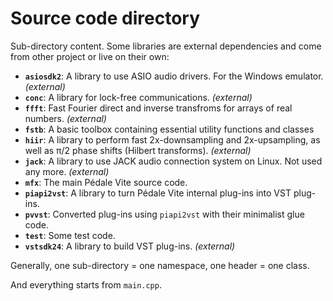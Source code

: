 # Source code directory

Sub-directory content. Some libraries are external dependencies and come from other project or live on their own:

- **`asiosdk2`**: A library to use ASIO audio drivers. For the Windows emulator. *(external)*
- **`conc`**: A library for lock-free communications. *(external)*
- **`ffft`**: Fast Fourier direct and inverse transfroms for arrays of real numbers. *(external)*
- **`fstb`**: A basic toolbox containing essential utility functions and classes
- **`hiir`**: A library to perform fast 2x-downsampling and 2x-upsampling, as well as π/2 phase shifts (Hilbert transforms). *(external)*
- **`jack`**: A library to use JACK audio connection system on Linux. Not used any more. *(external)*
- **`mfx`**: The main Pédale Vite source code.
- **`piapi2vst`**: A library to turn Pédale Vite internal plug-ins into VST plug-ins.
- **`pvvst`**: Converted plug-ins using `piapi2vst` with their minimalist glue code.
- **`test`**: Some test code.
- **`vstsdk24`**: A library to build VST plug-ins. *(external)*

Generally, one sub-directory = one namespace, one header = one class.

And everything starts from `main.cpp`.
